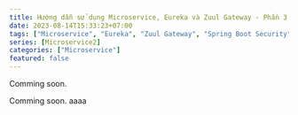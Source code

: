 ```yaml
---
title: Hướng dẫn sử dụng Microservice, Eureka và Zuul Gateway - Phần 3
date: 2023-08-14T15:33:23+07:00
tags: ["Microservice", "Eureka", "Zuul Gateway", "Spring Boot Security", "Spring Cloud Configuration", "Spring Cloud Netflix"]
series: [Microservice2]
categories: ["Microservice"]
featured: false
---
```

Comming soon.

<!--more-->

Comming soon.  aaaa
